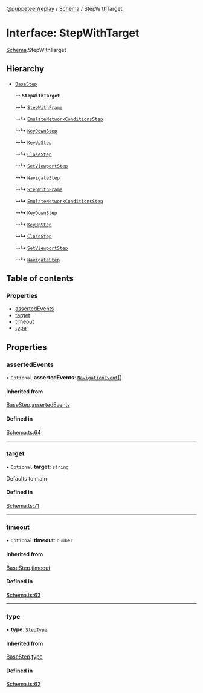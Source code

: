 [@puppeteer/replay](../README.md) / [Schema](../modules/Schema.md) / StepWithTarget

# Interface: StepWithTarget

[Schema](../modules/Schema.md).StepWithTarget

## Hierarchy

- [`BaseStep`](Schema.BaseStep.md)

  ↳ **`StepWithTarget`**

  ↳↳ [`StepWithFrame`](Schema.StepWithFrame.md)

  ↳↳ [`EmulateNetworkConditionsStep`](Schema.EmulateNetworkConditionsStep.md)

  ↳↳ [`KeyDownStep`](Schema.KeyDownStep.md)

  ↳↳ [`KeyUpStep`](Schema.KeyUpStep.md)

  ↳↳ [`CloseStep`](Schema.CloseStep.md)

  ↳↳ [`SetViewportStep`](Schema.SetViewportStep.md)

  ↳↳ [`NavigateStep`](Schema.NavigateStep.md)

  ↳↳ [`StepWithFrame`](StepWithFrame.md)

  ↳↳ [`EmulateNetworkConditionsStep`](EmulateNetworkConditionsStep.md)

  ↳↳ [`KeyDownStep`](KeyDownStep.md)

  ↳↳ [`KeyUpStep`](KeyUpStep.md)

  ↳↳ [`CloseStep`](CloseStep.md)

  ↳↳ [`SetViewportStep`](SetViewportStep.md)

  ↳↳ [`NavigateStep`](NavigateStep.md)

## Table of contents

### Properties

- [assertedEvents](Schema.StepWithTarget.md#assertedevents)
- [target](Schema.StepWithTarget.md#target)
- [timeout](Schema.StepWithTarget.md#timeout)
- [type](Schema.StepWithTarget.md#type)

## Properties

### assertedEvents

• `Optional` **assertedEvents**: [`NavigationEvent`](Schema.NavigationEvent.md)[]

#### Inherited from

[BaseStep](Schema.BaseStep.md).[assertedEvents](Schema.BaseStep.md#assertedevents)

#### Defined in

[Schema.ts:64](https://github.com/puppeteer/replay/blob/main/src/Schema.ts#L64)

---

### target

• `Optional` **target**: `string`

Defaults to main

#### Defined in

[Schema.ts:71](https://github.com/puppeteer/replay/blob/main/src/Schema.ts#L71)

---

### timeout

• `Optional` **timeout**: `number`

#### Inherited from

[BaseStep](Schema.BaseStep.md).[timeout](Schema.BaseStep.md#timeout)

#### Defined in

[Schema.ts:63](https://github.com/puppeteer/replay/blob/main/src/Schema.ts#L63)

---

### type

• **type**: [`StepType`](../enums/Schema.StepType.md)

#### Inherited from

[BaseStep](Schema.BaseStep.md).[type](Schema.BaseStep.md#type)

#### Defined in

[Schema.ts:62](https://github.com/puppeteer/replay/blob/main/src/Schema.ts#L62)
